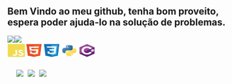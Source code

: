 ## Bem Vindo ao meu github, tenha bom proveito, espera poder ajuda-lo na solução de problemas.

<div style="display: flex;flex-wrap: nowrap" align="center">
  <a href="https://github.com/caiosilvestre">
  <img height="180em" src="https://github-readme-stats.vercel.app/api?username=caiosilvestre&show_icons=true&theme=dracula&include_all_commits=true&count_private=true"/>
  </a>
   <a href="https://github.com/caiosilvestre">
  <img height="180em" src="https://github-readme-stats.vercel.app/api/top-langs/?username=caiosilvestre&layout=compact&langs_count=7&theme=dracula"/>
  </a>
</div>
  
<div style="display: flex"><br>
    
  <img align="center" alt="caio-Js" height="30" width="40" src="https://raw.githubusercontent.com/devicons/devicon/master/icons/javascript/javascript-plain.svg">
    
  <img align="center" alt="caio-HTML" height="30" width="40" src="https://raw.githubusercontent.com/devicons/devicon/master/icons/html5/html5-original.svg">
    
  <img align="center" alt="caio-CSS" height="30" width="40" src="https://raw.githubusercontent.com/devicons/devicon/master/icons/css3/css3-original.svg">
    
  <img align="center" alt="caio-Python" height="30" width="40" src="https://raw.githubusercontent.com/devicons/devicon/master/icons/python/python-original.svg">
    
  <img align="center" alt="caio-Csharp" height="30" width="40" src="https://raw.githubusercontent.com/devicons/devicon/master/icons/csharp/csharp-original.svg">
    
</div>
  
 ##
 
<div style="display:flex;margin-left:10px;flex-direction:row;flex-wrap:nowrap"> 
   <div style="margin-left:10px"> 
  <a href="https://www.instagram.com/caio.imperial/" target="_blank"><img src="https://img.shields.io/badge/-Instagram-%23E4405F?style=for-the-badge&logo=instagram&logoColor=white" target="_blank"></a>
    </div> 
      <div style="margin-left:10px"> 
  <a href = "mailto:scaioimperial@gmai.com"><img src="https://img.shields.io/badge/-Gmail-%23333?style=for-the-badge&logo=gmail&logoColor=white" target="_blank"></a>
    </div> 
      <div style="margin-left:10px"> 
  <a href="https://www.linkedin.com/in/caio-silvestre-imperial/" target="_blank"><img src="https://img.shields.io/badge/-LinkedIn-%230077B5?style=for-the-badge&logo=linkedin&logoColor=white" target="_blank"></a> 
</div> 
</div>
